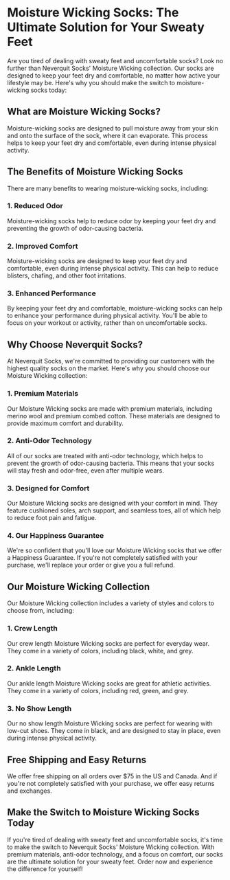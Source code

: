 # Moisture Wicking Socks: The Ultimate Solution for Your Sweaty Feet

Are you tired of dealing with sweaty feet and uncomfortable socks? Look no further than Neverquit Socks' Moisture Wicking collection. Our socks are designed to keep your feet dry and comfortable, no matter how active your lifestyle may be. Here's why you should make the switch to moisture-wicking socks today:

## What are Moisture Wicking Socks?

Moisture-wicking socks are designed to pull moisture away from your skin and onto the surface of the sock, where it can evaporate. This process helps to keep your feet dry and comfortable, even during intense physical activity.

## The Benefits of Moisture Wicking Socks

There are many benefits to wearing moisture-wicking socks, including:

### 1. Reduced Odor

Moisture-wicking socks help to reduce odor by keeping your feet dry and preventing the growth of odor-causing bacteria.

### 2. Improved Comfort

Moisture-wicking socks are designed to keep your feet dry and comfortable, even during intense physical activity. This can help to reduce blisters, chafing, and other foot irritations.

### 3. Enhanced Performance

By keeping your feet dry and comfortable, moisture-wicking socks can help to enhance your performance during physical activity. You'll be able to focus on your workout or activity, rather than on uncomfortable socks.

## Why Choose Neverquit Socks?

At Neverquit Socks, we're committed to providing our customers with the highest quality socks on the market. Here's why you should choose our Moisture Wicking collection:

### 1. Premium Materials

Our Moisture Wicking socks are made with premium materials, including merino wool and premium combed cotton. These materials are designed to provide maximum comfort and durability.

### 2. Anti-Odor Technology

All of our socks are treated with anti-odor technology, which helps to prevent the growth of odor-causing bacteria. This means that your socks will stay fresh and odor-free, even after multiple wears.

### 3. Designed for Comfort

Our Moisture Wicking socks are designed with your comfort in mind. They feature cushioned soles, arch support, and seamless toes, all of which help to reduce foot pain and fatigue.

### 4. Our Happiness Guarantee

We're so confident that you'll love our Moisture Wicking socks that we offer a Happiness Guarantee. If you're not completely satisfied with your purchase, we'll replace your order or give you a full refund.

## Our Moisture Wicking Collection

Our Moisture Wicking collection includes a variety of styles and colors to choose from, including:

### 1. Crew Length

Our crew length Moisture Wicking socks are perfect for everyday wear. They come in a variety of colors, including black, white, and grey.

### 2. Ankle Length

Our ankle length Moisture Wicking socks are great for athletic activities. They come in a variety of colors, including red, green, and grey.

### 3. No Show Length

Our no show length Moisture Wicking socks are perfect for wearing with low-cut shoes. They come in black, and are designed to stay in place, even during intense physical activity.

## Free Shipping and Easy Returns

We offer free shipping on all orders over $75 in the US and Canada. And if you're not completely satisfied with your purchase, we offer easy returns and exchanges.

## Make the Switch to Moisture Wicking Socks Today

If you're tired of dealing with sweaty feet and uncomfortable socks, it's time to make the switch to Neverquit Socks' Moisture Wicking collection. With premium materials, anti-odor technology, and a focus on comfort, our socks are the ultimate solution for your sweaty feet. Order now and experience the difference for yourself!
